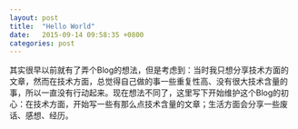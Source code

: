 ```yaml
---
layout: post
title:  "Hello World"
date:   2015-09-14 09:58:35 +0800
categories: post
---
```

其实很早以前就有了弄个Blog的想法，但是考虑到：当时我只想分享技术方面的文章，然而在技术方面，总觉得自己做的事一些重复性高、没有很大技术含量的事，所以一直没有行动起来。现在想法不同了，这里写下开始维护这个Blog的初心：在技术方面，开始写一些有那么点技术含量的文章；生活方面会分享一些废话、感想、经历。
